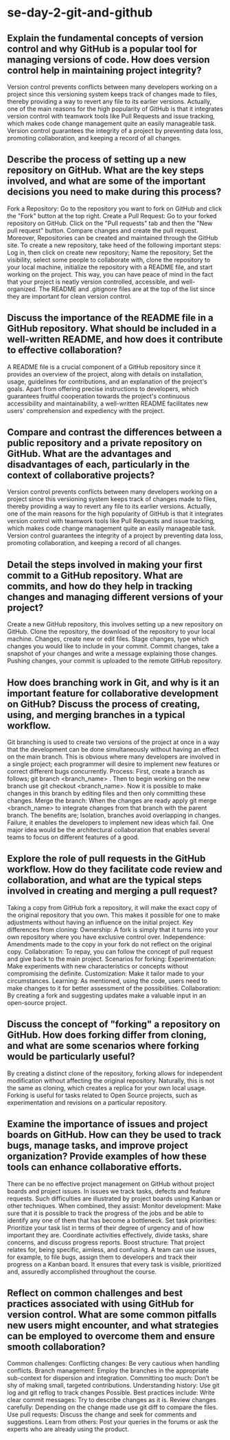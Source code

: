 # se-day-2-git-and-github
## Explain the fundamental concepts of version control and why GitHub is a popular tool for managing versions of code. How does version control help in maintaining project integrity?
Version control prevents conflicts between many developers working on a project since this versioning system keeps track of changes made to files, thereby providing a way to revert any file to its earlier versions. Actually, one of the main reasons for the high popularity of GitHub is that it integrates version control with teamwork tools like Pull Requests and issue tracking, which makes code change management quite an easily manageable task. Version control guarantees the integrity of a project by preventing data loss, promoting collaboration, and keeping a record of all changes.
## Describe the process of setting up a new repository on GitHub. What are the key steps involved, and what are some of the important decisions you need to make during this process?
Fork a Repository: Go to the repository you want to fork on GitHub and click the "Fork" button at the top right. Create a Pull Request: Go to your forked repository on GitHub. Click on the "Pull requests" tab and then the "New pull request" button. Compare changes and create the pull request. Moreover, Repositories can be created and maintained through the GitHub site. To create a new repository, take heed of the following important steps: Log in, then click on create new repository; Name the repository; Set the visibility, select some people to collaborate with, clone the repository to your local machine, initialize the repository with a README file, and start working on the project. This way, you can have peace of mind in the fact that your project is neatly version controlled, accessible, and well-organized. The README and .gitignore files are at the top of the list since they are important for clean version control.
## Discuss the importance of the README file in a GitHub repository. What should be included in a well-written README, and how does it contribute to effective collaboration?
A README file is a crucial component of a GitHub repository since it provides an overview of the project, along with details on installation, usage, guidelines for contributions, and an explanation of the project's goals. Apart from offering precise instructions to developers, which guarantees fruitful cooperation towards the project's continuous accessibility and maintainability, a well-written README facilitates new users' comprehension and expediency with the project.
## Compare and contrast the differences between a public repository and a private repository on GitHub. What are the advantages and disadvantages of each, particularly in the context of collaborative projects?
Version control prevents conflicts between many developers working on a project since this versioning system keeps track of changes made to files, thereby providing a way to revert any file to its earlier versions. Actually, one of the main reasons for the high popularity of GitHub is that it integrates version control with teamwork tools like Pull Requests and issue tracking, which makes code change management quite an easily manageable task. Version control guarantees the integrity of a project by preventing data loss, promoting collaboration, and keeping a record of all changes.
## Detail the steps involved in making your first commit to a GitHub repository. What are commits, and how do they help in tracking changes and managing different versions of your project?
Create a new GitHub repository, this involves setting up a new repository on GitHub. Clone the repository, the download of the repository to your local machine. Changes, create new or edit files. Stage changes, type which changes you would like to include in your commit. Commit changes, take a snapshot of your changes and write a message explaining those changes. Pushing changes, your commit is uploaded to the remote GitHub repository.
## How does branching work in Git, and why is it an important feature for collaborative development on GitHub? Discuss the process of creating, using, and merging branches in a typical workflow.
Git branching is used to create two versions of the project at once in a way that the development can be done simultaneously without having an effect on the main branch. This is obvious where many developers are involved in a single project; each programmer will desire to implement new features or correct different bugs concurrently. Process: First, create a branch as follows; git branch <branch_name> . Then to begin working on the new branch use git checkout <branch_name>. Now it is possible to make changes in this branch by editing files and then only committing these changes. Merge the branch: When the changes are ready apply git merge <branch_name> to integrate changes from that branch with the parent branch. The benefits are; Isolation, branches avoid overlapping in changes. Failure, it enables the developers to implement new ideas which fail. One major idea would be the architectural collaboration that enables several teams to focus on different features of a good.
## Explore the role of pull requests in the GitHub workflow. How do they facilitate code review and collaboration, and what are the typical steps involved in creating and merging a pull request?
Taking a copy from GitHub fork a repository, it will make the exact copy of the original repository that you own. This makes it possible for one to make adjustments without having an influence on the initial project. Key differences from cloning: Ownership: A fork is simply that it turns into your own repository where you have exclusive control over. Independence: Amendments made to the copy in your fork do not reflect on the original copy. Collaboration: To repay, you can follow the concept of pull request and give back to the main project. Scenarios for forking: Experimentation: Make experiments with new characteristics or concepts without compromising the definite. Customization: Make it tailor made to your circumstances. Learning: As mentioned, using the code, users need to make changes to it for better assessment of the possibilities. Collaboration: By creating a fork and suggesting updates make a valuable input in an open-source project. 
## Discuss the concept of "forking" a repository on GitHub. How does forking differ from cloning, and what are some scenarios where forking would be particularly useful?
By creating a distinct clone of the repository, forking allows for independent modification without affecting the original repository. Naturally, this is not the same as cloning, which creates a replica for your own local usage. Forking is useful for tasks related to Open Source projects, such as experimentation and revisions on a particular repository.
## Examine the importance of issues and project boards on GitHub. How can they be used to track bugs, manage tasks, and improve project organization? Provide examples of how these tools can enhance collaborative efforts.
There can be no effective project management on GitHub without project boards and project issues. In issues we track tasks, defects and feature requests. Such difficulties are illustrated by project boards using Kanban or other techniques. When combined, they assist: Monitor development: Make sure that it is possible to track the progress of the jobs and be able to identify any one of them that has become a bottleneck. Set task priorities: Prioritize your task list in terms of their degree of urgency and of how important they are. Coordinate activities effectively, divide tasks, share concerns, and discuss progress reports. Boost structure: That project relates for, being specific, aimless, and confusing. A team can use issues, for example, to file bugs, assign them to developers and track their progress on a Kanban board. It ensures that every task is visible, prioritized and, assuredly accomplished throughout the course. 
## Reflect on common challenges and best practices associated with using GitHub for version control. What are some common pitfalls new users might encounter, and what strategies can be employed to overcome them and ensure smooth collaboration?
Common challenges: Conflicting changes: Be very cautious when handling conflicts. Branch management: Employ the branches in the appropriate sub-context for dispersion and integration. Committing too much: Don’t be shy of making small, targeted contributions. Understanding history: Use git log and git reflog to track changes Possible. Best practices include:  Write clear commit messages: Try to describe changes as it is. Review changes carefully: Depending on the change made use git diff to compare the files. Use pull requests: Discuss the change and seek for comments and suggestions. Learn from others: Post your queries in the forums or ask the experts who are already using the product. 
